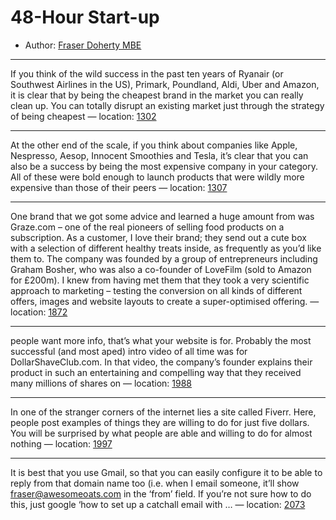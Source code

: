 # 48-Hour Start-up

* Author: [Fraser Doherty MBE]()


---
If you think of the wild success in the past ten years of Ryanair (or Southwest Airlines in the US), Primark, Poundland, Aldi, Uber and Amazon, it is clear that by being the cheapest brand in the market you can really clean up. You can totally disrupt an existing market just through the strategy of being cheapest — location: [1302]()

---
At the other end of the scale, if you think about companies like Apple, Nespresso, Aesop, Innocent Smoothies and Tesla, it’s clear that you can also be a success by being the most expensive company in your category. All of these were bold enough to launch products that were wildly more expensive than those of their peers — location: [1307]()

---
One brand that we got some advice and learned a huge amount from was Graze.com – one of the real pioneers of selling food products on a subscription. As a customer, I love their brand; they send out a cute box with a selection of different healthy treats inside, as frequently as you’d like them to. The company was founded by a group of entrepreneurs including Graham Bosher, who was also a co-founder of LoveFilm (sold to Amazon for £200m). I knew from having met them that they took a very scientific approach to marketing – testing the conversion on all kinds of different offers, images and website layouts to create a super-optimised offering. — location: [1872]()

---
people want more info, that’s what your website is for. Probably the most successful (and most aped) intro video of all time was for DollarShaveClub.com. In that video, the company’s founder explains their product in such an entertaining and compelling way that they received many millions of shares on — location: [1988]()

---
In one of the stranger corners of the internet lies a site called Fiverr. Here, people post examples of things they are willing to do for just five dollars. You will be surprised by what people are able and willing to do for almost nothing — location: [1997]()

---
It is best that you use Gmail, so that you can easily configure it to be able to reply from that domain name too (i.e. when I email someone, it’ll show fraser@awesomeoats.com in the ‘from’ field. If you’re not sure how to do this, just google ‘how to set up a catchall email with … — location: [2073]()

